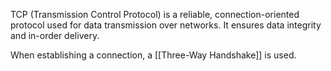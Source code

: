 TCP (Transmission Control Protocol) is a reliable, connection-oriented protocol used for data transmission over networks. It ensures data integrity and in-order delivery.

When establishing a connection, a [[Three-Way Handshake]] is used.